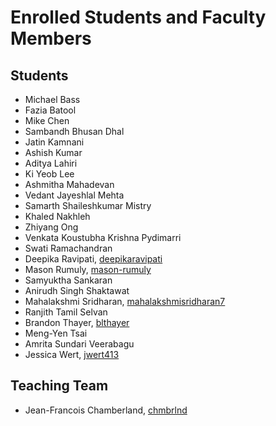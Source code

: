 # Enrolled Students and Faculty Members


## Students
* Michael Bass
* Fazia Batool
* Mike Chen
* Sambandh Bhusan Dhal
* Jatin Kamnani
* Ashish Kumar
* Aditya Lahiri
* Ki Yeob Lee
* Ashmitha Mahadevan
* Vedant Jayeshlal Mehta
* Samarth Shaileshkumar Mistry
* Khaled Nakhleh
* Zhiyang Ong
* Venkata Koustubha Krishna Pydimarri
* Swati Ramachandran
* Deepika Ravipati, [deepikaravipati](https://github.com/deepikaravipati)
* Mason Rumuly, [mason-rumuly](https://github.com/mason-rumuly)
* Samyuktha Sankaran
* Anirudh Singh Shaktawat
* Mahalakshmi Sridharan, [mahalakshmisridharan7](https://github.com/mahalakshmisridharan7)
* Ranjith Tamil Selvan
* Brandon Thayer, [blthayer](https://github.com/blthayer)
* Meng-Yen Tsai
* Amrita Sundari Veerabagu
* Jessica Wert, [jwert413](https://github.com/jwert413)


## Teaching Team

* Jean-Francois Chamberland, [chmbrlnd](https://github.com/chmbrlnd)
